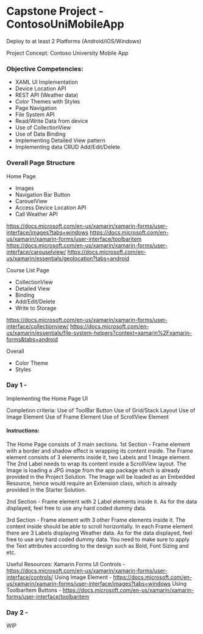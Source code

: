 # Capstone Project - ContosoUniMobileApp
Deploy to at least 2 Platforms (Android/iOS/Windows)

Project Concept: Contoso University Mobile App

### Objective Competencies:
- XAML UI Implementation
- Device Location API
- REST API (Weather data)
- Color Themes with Styles
- Page Navigation
- File System API
- Read/Write Data from device
- Use of CollectionView
- Use of Data Binding
- Implementing Detailed View pattern
- Implementing data CRUD Add/Edit/Delete

### Overall Page Structure
Home Page
- Images
- Navigation Bar Button
- CarouelView
- Access Device Location API
- Call Weather API

https://docs.microsoft.com/en-us/xamarin/xamarin-forms/user-interface/images?tabs=windows
https://docs.microsoft.com/en-us/xamarin/xamarin-forms/user-interface/toolbaritem
https://docs.microsoft.com/en-us/xamarin/xamarin-forms/user-interface/carouselview/
https://docs.microsoft.com/en-us/xamarin/essentials/geolocation?tabs=android

Course List Page
- CollectionView
- Detailed View
- Binding
- Add/Edit/Delete
- Write to Storage

https://docs.microsoft.com/en-us/xamarin/xamarin-forms/user-interface/collectionview/
https://docs.microsoft.com/en-us/xamarin/essentials/file-system-helpers?context=xamarin%2Fxamarin-forms&tabs=android

Overall
- Color Theme
- Styles

### Day 1 - 
Implementing the Home Page UI

Completion criteria:
Use of ToolBar Button
Use of Grid/Stack Layout
Use of Image Element
Use of Frame Element
Use of ScrollView Element

#### Instructions:

The Home Page consists of 3 main sections.
1st Section - Frame element with a border and shadow effect is wrapping its content inside. The Frame element consists of 3 elements inside it, two Labels and 1 Image element. The 2nd Label needs to wrap its content inside a ScrollView layout. The Image is loading a JPG image from the app package which is already provided in the Project Solution. The Image will be loaded as an Embedded Resource, hence would require an Extension class, which is already provided in the Starter Solution.

2nd Section - Frame element with 2 Label elements inside it. As for the data displayed, feel free to use any hard coded dummy data.

3rd Section - Frame element with 3 other Frame elements inside it. The content inside should be able to scroll horizontally. In each Frame element there are 3 Labels displaying Weather data. As for the data displayed, feel free to use any hard coded dummy data. You need to make sure to apply the Text attributes according to the design such as Bold, Font Sizing and etc.

Useful Resources: 
Xamarin.Forms UI Controls - https://docs.microsoft.com/en-us/xamarin/xamarin-forms/user-interface/controls/
Using Image Element - https://docs.microsoft.com/en-us/xamarin/xamarin-forms/user-interface/images?tabs=windows
Using ToolbarItem Buttons - https://docs.microsoft.com/en-us/xamarin/xamarin-forms/user-interface/toolbaritem

### Day 2 - 

WIP


